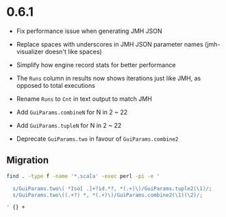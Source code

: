 # 0.6.1

* Fix performance issue when generating JMH JSON

* Replace spaces with underscores in JMH JSON parameter names (jmh-visualizer doesn't like spaces)

* Simplify how engine record stats for better performance

* The `Runs` column in results now shows iterations just like JMH, as opposed to total executions

* Rename `Runs` to `Cnt` in text output to match JMH

* Add `GuiParams.combineN` for N in 2 ~ 22

* Add `GuiParams.tupleN` for N in 2 ~ 22

* Deprecate `GuiParams.two` in favour of `GuiParams.combine2`


## Migration

```sh
find . -type f -name '*.scala' -exec perl -pi -e '

  s/GuiParams.two\( *Iso[ .]+?id.*?, *(.+)\)/GuiParams.tuple2(\1)/;
  s/GuiParams.two\((.+?) *, *(.+)\)/GuiParams.combine2(\1)(\2)/;

' {} +
```
